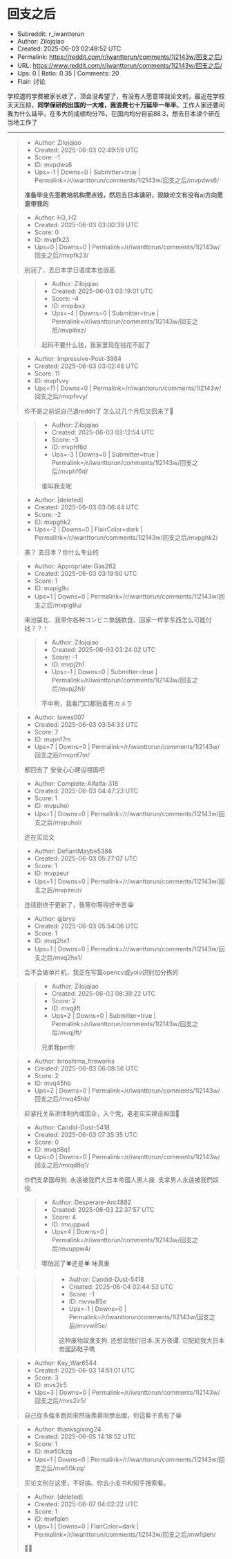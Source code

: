 # 回支之后

- Subreddit: r_iwanttorun
- Author: Zilojqiao
- Created: 2025-06-03 02:48:52 UTC
- Permalink: https://reddit.com/r/iwanttorun/comments/1l2143w/回支之后/
- URL: https://www.reddit.com/r/iwanttorun/comments/1l2143w/回支之后/
- Ups: 0 | Ratio: 0.35 | Comments: 20
- Flair: 讨论


学校退的学费被家长收了，顶会没希望了，有没有人愿意带我论文的，最近在学校天天压抑，**同学保研的出国的一大堆，我浪费七十万延毕一年半**。工作人家还要问我为什么延毕，在多大的成绩均分76，在国内均分目前88.3，想去日本读个研在当地工作了


---

> - Author: Zilojqiao
> - Created: 2025-06-03 02:49:59 UTC
> - Score: -1
> - ID: mvpdws6
> - Ups=-1 | Downs=0 | Submitter=true | Permalink=/r/iwanttorun/comments/1l2143w/回支之后/mvpdws6/
>
> **准备毕业先签教培机构攒点钱，然后去日本读研，现缺论文有没有ai方向愿意带我的**

> - Author: H3_H2
> - Created: 2025-06-03 03:00:39 UTC
> - Score: 0
> - ID: mvpfk23
> - Ups=0 | Downs=0 | Permalink=/r/iwanttorun/comments/1l2143w/回支之后/mvpfk23/
>
> 别润了，去日本学日语成本也很高

>> - Author: Zilojqiao
>> - Created: 2025-06-03 03:19:01 UTC
>> - Score: -4
>> - ID: mvpibxz
>> - Ups=-4 | Downs=0 | Submitter=true | Permalink=/r/iwanttorun/comments/1l2143w/回支之后/mvpibxz/
>>
>> 起码不要什么钱，我家里现在钱花不起了

> - Author: Impressive-Post-3984
> - Created: 2025-06-03 03:02:48 UTC
> - Score: 11
> - ID: mvpfvvy
> - Ups=11 | Downs=0 | Permalink=/r/iwanttorun/comments/1l2143w/回支之后/mvpfvvy/
>
> 你不是之前说自己退reddit了 怎么过几个月后又回来了🤣

>> - Author: Zilojqiao
>> - Created: 2025-06-03 03:12:54 UTC
>> - Score: -3
>> - ID: mvphf6d
>> - Ups=-3 | Downs=0 | Submitter=true | Permalink=/r/iwanttorun/comments/1l2143w/回支之后/mvphf6d/
>>
>> 谁叫我支呢

> - Author: [deleted]
> - Created: 2025-06-03 03:06:44 UTC
> - Score: -2
> - ID: mvpghk2
> - Ups=-2 | Downs=0 | FlairColor=dark | Permalink=/r/iwanttorun/comments/1l2143w/回支之后/mvpghk2/
>
> 美？ 去日本？你什么专业的

> - Author: Appropriate-Gas262
> - Created: 2025-06-03 03:19:50 UTC
> - Score: 1
> - ID: mvpig9u
> - Ups=1 | Downs=0 | Permalink=/r/iwanttorun/comments/1l2143w/回支之后/mvpig9u/
>
> 来池袋北、我带你各种コンビニ無銭飲食、回家一样拿东西怎么可能付钱？？！

>> - Author: Zilojqiao
>> - Created: 2025-06-03 03:24:02 UTC
>> - Score: -1
>> - ID: mvpj2h1
>> - Ups=-1 | Downs=0 | Submitter=true | Permalink=/r/iwanttorun/comments/1l2143w/回支之后/mvpj2h1/
>>
>> 不中咧，我看门口都贴着有カメラ

> - Author: lawes007
> - Created: 2025-06-03 03:54:33 UTC
> - Score: 7
> - ID: mvpnf7m
> - Ups=7 | Downs=0 | Permalink=/r/iwanttorun/comments/1l2143w/回支之后/mvpnf7m/
>
> 都回去了 安安心心建设祖国吧

> - Author: Complete-Alfalfa-318
> - Created: 2025-06-03 04:47:23 UTC
> - Score: 1
> - ID: mvpuhol
> - Ups=1 | Downs=0 | Permalink=/r/iwanttorun/comments/1l2143w/回支之后/mvpuhol/
>
> 还在买论文

> - Author: DefiantMaybe5386
> - Created: 2025-06-03 05:27:07 UTC
> - Score: 1
> - ID: mvpzeur
> - Ups=1 | Downs=0 | Permalink=/r/iwanttorun/comments/1l2143w/回支之后/mvpzeur/
>
> 连续剧终于更新了，我等你等得好辛苦😭

> - Author: gjbrys
> - Created: 2025-06-03 05:54:06 UTC
> - Score: 1
> - ID: mvq2hx1
> - Ups=1 | Downs=0 | Permalink=/r/iwanttorun/comments/1l2143w/回支之后/mvq2hx1/
>
> 会不会做单片机，我正在写篇opencv或yolo识别加分拣的

>> - Author: Zilojqiao
>> - Created: 2025-06-03 08:39:22 UTC
>> - Score: 2
>> - ID: mvqjlft
>> - Ups=2 | Downs=0 | Submitter=true | Permalink=/r/iwanttorun/comments/1l2143w/回支之后/mvqjlft/
>>
>> 兄弟我pm你

> - Author: hiroshima_fireworks
> - Created: 2025-06-03 06:08:56 UTC
> - Score: 2
> - ID: mvq45hb
> - Ups=2 | Downs=0 | Permalink=/r/iwanttorun/comments/1l2143w/回支之后/mvq45hb/
>
> 赶紧托关系进体制内或国企，入个党，老老实实建设祖国🥹

> - Author: Candid-Dust-5418
> - Created: 2025-06-03 07:35:35 UTC
> - Score: 0
> - ID: mvqd8q1
> - Ups=0 | Downs=0 | Permalink=/r/iwanttorun/comments/1l2143w/回支之后/mvqd8q1/
>
> 你們支拿國母狗. 永遠被我們大日本帝國人男人操 .支拿男人永遠被我們奴役.

>> - Author: Desperate-Ant4882
>> - Created: 2025-06-03 22:37:57 UTC
>> - Score: 4
>> - ID: mvuppw4
>> - Ups=4 | Downs=0 | Permalink=/r/iwanttorun/comments/1l2143w/回支之后/mvuppw4/
>>
>> 哪怕润了🕷️还是🕷️ 味真重

>>> - Author: Candid-Dust-5418
>>> - Created: 2025-06-04 02:44:53 UTC
>>> - Score: -1
>>> - ID: mvvw85e
>>> - Ups=-1 | Downs=0 | Permalink=/r/iwanttorun/comments/1l2143w/回支之后/mvvw85e/
>>>
>>> 这种废物奴隶支狗. 还想润我们日本.天方夜谭. 它配給我大日本帝國舔鞋子嗎

> - Author: Key_War6544
> - Created: 2025-06-03 14:51:01 UTC
> - Score: 3
> - ID: mvs2ir5
> - Ups=3 | Downs=0 | Permalink=/r/iwanttorun/comments/1l2143w/回支之后/mvs2ir5/
>
> 自己從多倫多跑回來然後羨慕同學出國，你這輩子真有了😁

> - Author: thanksgiving24
> - Created: 2025-06-05 14:18:52 UTC
> - Score: 1
> - ID: mw50kzq
> - Ups=1 | Downs=0 | Permalink=/r/iwanttorun/comments/1l2143w/回支之后/mw50kzq/
>
> 买论文别在这里，不好搞。你去小支书和知乎搜索看。

> - Author: [deleted]
> - Created: 2025-06-07 04:02:22 UTC
> - Score: 1
> - ID: mwfqleh
> - Ups=1 | Downs=0 | FlairColor=dark | Permalink=/r/iwanttorun/comments/1l2143w/回支之后/mwfqleh/
>
> 🚬🐘
